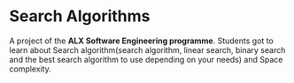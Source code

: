 # Search Algorithms

A project of the **ALX Software Engineering programme**. Students got to learn about Search algorithm(search algorithm, linear search, binary search and the best search algorithm to use depending on your needs) and Space complexity.
